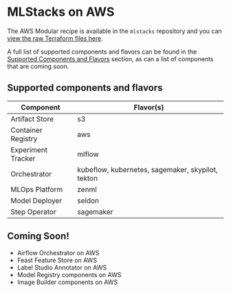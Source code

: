 # MLStacks on AWS

The AWS Modular recipe is available in the `mlstacks` repository and you can
[view the raw Terraform files here](https://github.com/zenml-io/mlstacks/tree/main/src/mlstacks/terraform/aws-modular).

A full list of supported components and flavors can be found in the
[Supported Components and Flavors](#supported-components-and-flavors) section,
as can a list of components that are coming soon.

## Supported components and flavors

| Component          | Flavor(s)                                         |
| ------------------ | ------------------------------------------------- |
| Artifact Store     | s3                                                |
| Container Registry | aws                                               |
| Experiment Tracker | mlflow                                            |
| Orchestrator       | kubeflow, kubernetes, sagemaker, skypilot, tekton |
| MLOps Platform     | zenml                                             |
| Model Deployer     | seldon                                    |
| Step Operator      | sagemaker                                         |

## Coming Soon!

- Airflow Orchestrator on AWS
- Feast Feature Store on AWS
- Label Studio Annotator on AWS
- Model Registry components on AWS
- Image Builder components on AWS
